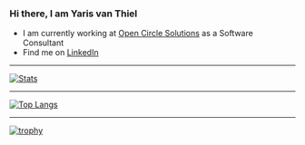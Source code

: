 ### Hi there, I am Yaris van Thiel 
* I am currently working at [Open Circle Solutions](https://www.opencirclesolutions.nl/) as a Software Consultant
* Find me on [LinkedIn](https://www.linkedin.com/in/yarisvanthiel)

---
[![Stats](https://github-readme-stats.vercel.app/api?username=yarisvt&show_icons=true&hide_border=true&theme=dark)](https://github-readme-stats.vercel.app/api?username=yarisvt&show_icons=true&hide_border=true&theme=dark?count_private=true)

---
[![Top Langs](https://github-readme-stats.vercel.app/api/top-langs/?username=yarisvt&layout=compact&theme=dark&hide=jupyter%20notebook)](https://github.com/yarisvt/github-readme-stats)

---
[![trophy](https://github-profile-trophy.vercel.app/?username=yarisvt&theme=darkhub)](https://github.com/yarisvt)
